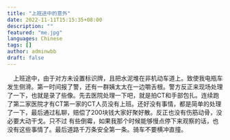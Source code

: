 ```yaml
---
title: "上班途中的意外"
date: 2022-11-11T15:15:35+08:00
description: ""
featured: "me.jpg"
languages: Chinese
tags: []
author: adminwbb
draft: false
---
```


&ensp;&ensp;上班途中，由于对方未设置标识牌，且把水泥堆在非机动车道上。致使我电瓶车发生侧滑。第一时间报了警，还有一群姨太太在一边嚼舌根。警方反正来现场处理了一下，也就是录了些像。先去医院处理一下吧，就是拍CT和手部包扎。连续跑了第二家医院才有CT第一家的CT人员没有上班。还好没有事情，都是简单的处理了一下，最后通过私聊，赔偿了200块钱大家好聚好散。反正也没有伤筋动骨，没必要大动干戈。只不过
有些倒霉，如果我那个时候能够慢点停下来观察的话，也没有这些事情了。最后道路千万条安全第一条。骑车不要横冲直撞。

